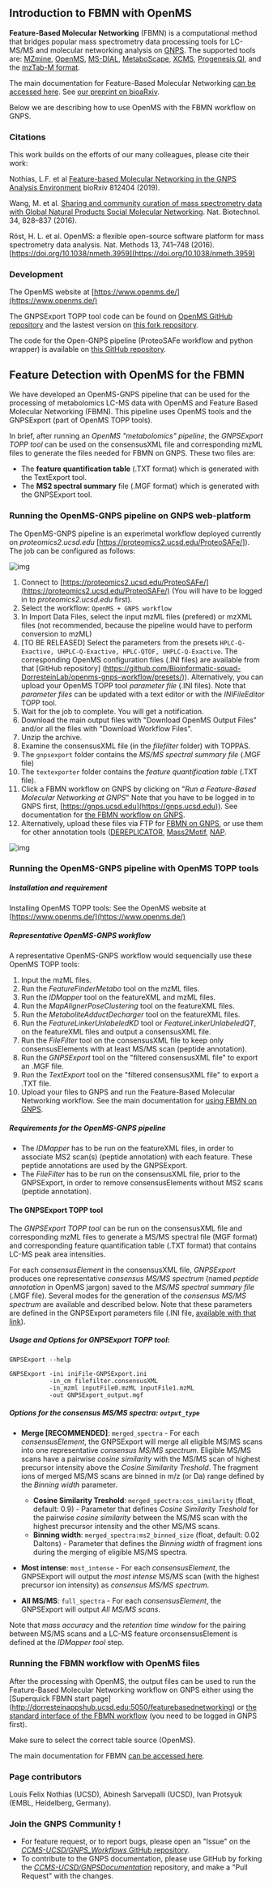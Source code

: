## Introduction to FBMN with OpenMS

**Feature-Based Molecular Networking** (FBMN) is a computational method that bridges popular mass spectrometry data processing tools for LC-MS/MS and molecular networking analysis on [GNPS](http://gnps.ucsd.edu). The supported tools are: [MZmine](featurebasedmolecularnetworking-with-mzmine2.md), [OpenMS](featurebasedmolecularnetworking-with-openms.md), [MS-DIAL](featurebasedmolecularnetworking-with-ms-dial.md), [MetaboScape](featurebasedmolecularnetworking-with-metaboscape.md), [XCMS](featurebasedmolecularnetworking-with-xcms3.md), [Progenesis QI](featurebasedmolecularnetworking-with-progenesisQI.md), and the [mzTab-M format](featurebasedmolecularnetworking-with-mztab-m.md).

The main documentation for Feature-Based Molecular Networking [can be accessed here](featurebasedmolecularnetworking.md). See [our preprint on bioaRxiv](https://www.biorxiv.org/content/10.1101/812404v1).

Below we are describing how to use OpenMS with the FBMN workflow on GNPS. 

### Citations

This work builds on the efforts of our many colleagues, please cite their work:

Nothias, L.F. et al [Feature-based Molecular Networking in the GNPS Analysis Environment](https://www.biorxiv.org/content/10.1101/812404v1) bioRxiv 812404 (2019).

Wang, M. et al. [Sharing and community curation of mass spectrometry data with Global Natural Products Social Molecular Networking](https://doi.org/10.1038/nbt.3597). Nat. Biotechnol. 34, 828–837 (2016).

Röst, H. L. et al. OpenMS: a flexible open-source software platform for mass spectrometry data analysis. Nat. Methods 13, 741–748 (2016). [https://doi.org/10.1038/nmeth.3959](https://doi.org/10.1038/nmeth.3959)

### Development

The OpenMS website at [https://www.openms.de/](https://www.openms.de/)

The GNPSExport TOPP tool code can be found on [OpenMS GitHub repository](https://github.com/OpenMS/OpenMS) and the lastest version on [this fork repository](https://github.com/Bioinformatic-squad-DorresteinLab/OpenMS/blob/develop/src/topp/GNPSExport.cpp).

The code for the Open-GNPS pipeline (ProteoSAFe workflow and python wrapper) is available on [this GitHub repository](https://github.com/Bioinformatic-squad-DorresteinLab/openms-gnps-workflow).

## Feature Detection with OpenMS for the FBMN

We have developed an OpenMS-GNPS pipeline that can be used for the processing of metabolomics LC-MS data with OpenMS and Feature Based Molecular Networking (FBMN). This pipeline uses OpenMS tools and the GNPSExport (part of OpenMS TOPP tools).

In brief, after running an *OpenMS "metabolomics" pipeline*, the *GNPSExport TOPP tool* can be used on the consensusXML file and corresponding mzML files to generate the files needed for FBMN on GNPS. These two files are:

- The **feature quantification table** (.TXT format) which is generated with the TextExport tool.
- The **MS2 spectral summary** file (.MGF format) which is generated with the GNPSExport tool.

### Running the OpenMS-GNPS pipeline on GNPS web-platform
The OpenMS-GNPS pipeline is an experimetal workflow deployed currently on *proteomics2.ucsd.edu* [https://proteomics2.ucsd.edu/ProteoSAFe/]). The job can be configured as follows:

![img](img/openms/workflow_1.png)

1. Connect to [https://proteomics2.ucsd.edu/ProteoSAFe/](https://proteomics2.ucsd.edu/ProteoSAFe/) (You will have to be logged in to *proteomics2.ucsd.edu* first).
2. Select the workflow: `OpenMS + GNPS workflow`
3. In Import Data Files, select the input mzML files (prefered) or mzXML files (not recommended, because the pipeline would have to perform conversion to mzML)
4. [TO BE RELEASED] Select the parameters from the presets `HPLC-Q-Exactive, UHPLC-Q-Exactive, HPLC-QTOF, UHPLC-Q-Exactive`.
The corresponding OpenMS configuration files (.INI files) are available from that [GitHub repository] (https://github.com/Bioinformatic-squad-DorresteinLab/openms-gnps-workflow/presets/)). Alternatively, you can upload your OpenMS TOPP tool *parameter file* (.INI files). Note that *parameter files* can be updated with a text editor or with the *INIFileEditor* TOPP tool.
5. Wait for the job to complete. You will get a notification.
6. Download the main output files with "Download OpenMS Output Files" and/or all the files with "Download Workflow Files".
7. Unzip the archive.
8. Examine the consensusXML file (in the *filefilter* folder) with TOPPAS.
9. The `gnpsexport` folder contains the *MS/MS spectral summary file* (.MGF file)
10. The `textexporter` folder contains the *feature quantification table* (.TXT file).
11. Click a FBMN workflow on GNPS by clicking on "*Run a Feature-Based Molecular Networking at GNPS*" Note that you have to be logged in to GNPS first, [https://gnps.ucsd.edu](https://gnps.ucsd.edu)). See documentation for [the FBMN workflow on GNPS](https://ccms-ucsd.github.io/GNPSDocumentation/featurebasedmolecularnetworking/).
12. Alternatively, upload these files via FTP for [FBMN on GNPS](https://ccms-ucsd.github.io/GNPSDocumentation/featurebasedmolecularnetworking/), or use them for other annotation tools ([DEREPLICATOR](dereplicator.md), [Mass2Motif](ms2lda.md), [NAP](nap.md).

![img](img/openms/results_1.png)

### Running the OpenMS-GNPS pipeline with OpenMS TOPP tools

##### Installation and requirement

Installing OpenMS TOPP tools: See the OpenMS website at [https://www.openms.de/](https://www.openms.de/)

##### Representative OpenMS-GNPS workflow
A representative OpenMS-GNPS workflow would sequencially use these OpenMS TOPP tools:

  1. Input the mzML files.
  2. Run the *FeatureFinderMetabo* tool on the mzML files.
  3. Run the *IDMapper* tool on the featureXML and mzML files.
  4. Run the *MapAlignerPoseClustering* tool on the featureXML files.
  5. Run the *MetaboliteAdductDecharger* tool on the featureXML files.
  6. Run the *FeatureLinkerUnlabeledKD* tool or *FeatureLinkerUnlabeledQT*, on the featureXML files and output a consensusXML file.
  7. Run the *FileFilter* tool on the consensusXML file to keep only consensusElements with at least MS/MS scan (peptide annotation).  
  8. Run the *GNPSExport* tool on the "filtered consensusXML file" to export an .MGF file.
  9. Run the *TextExport* tool on the "filtered consensusXML file" to export a .TXT file.
  10. Upload your files to GNPS and run the Feature-Based Molecular Networking workflow. See the main documentation for [using FBMN on GNPS](https://ccms-ucsd.github.io/GNPSDocumentation/featurebasedmolecularnetworking/).

##### Requirements for the OpenMS-GNPS pipeline
- The *IDMapper* has to be run on the featureXML files, in order to associate MS2 scan(s) (peptide annotation) with each feature. These peptide annotations are used by the GNPSExport.
- The *FileFilter* has to be run on the consensusXML file, prior to the GNPSExport, in order to remove consensusElements without MS2 scans (peptide annotation).

#### The GNPSExport TOPP tool

The *GNPSExport TOPP tool* can be run on the consensusXML file and corresponding mzML files to generate a MS/MS spectral file (MGF format) and corresponding feature quantification table (.TXT format) that contains LC-MS peak area intensities.

For each *consensusElement* in the consensusXML file, *GNPSExport* produces one representative *consensus MS/MS spectrum* (named *peptide annotation* in OpenMS jargon) saved to the *MS/MS spectral summary file* (.MGF file). Several modes for the generation of the *consensus MS/MS spectrum* are available and described below. Note that these parameters are defined in the GNPSExport parameters file (.INI file, [available with that link](openms_gnpsexport/GNPSExport.ini)).

##### Usage and Options for GNPSExport TOPP tool:

`GNPSExport --help`

```
GNPSExport -ini iniFile-GNPSExport.ini
		   -in_cm filefilter.consensusXML
           -in_mzml inputFile0.mzML inputFile1.mzML
           -out GNPSExport_output.mgf
```

##### Options for the consensus MS/MS spectra: `output_type`

- **Merge [RECOMMENDED]**: `merged_spectra` - For each *consensusElement*, the GNPSExport will merge all eligible MS/MS scans into one representative *consensus MS/MS spectrum*. Eligible MS/MS scans have a pairwise *cosine similarity* with the MS/MS scan of highest precursor intensity above the *Cosine Similarity Treshold*. The fragment ions of merged MS/MS scans are binned in m/z (or Da) range defined by the *Binning width* parameter.

	- **Cosine Similarity Treshold**: `merged_spectra:cos_similarity` (float, default: 0.9) - Parameter that defines *Cosine Similarity Treshold* for the pairwise *cosine similarity* between the MS/MS scan with the highest precursor intensity and the other MS/MS scans.
	- **Binning width**: `merged_spectra:ms2_binned_size` (float, default: 0.02 Daltons) -  Parameter that defines the *Binning width* of fragment ions during the merging of eligible MS/MS spectra.

- **Most intense**: `most_intense` - For each *consensusElement*, the GNPSExport will output the *most intense* MS/MS scan (with the highest precursor ion intensity) as *consensus MS/MS spectrum*.

- **All MS/MS**: `full_spectra` - For each *consensusElement*, the GNPSExport will output *All MS/MS scans*.

Note that *mass accuracy* and the *retention time window* for the pairing between MS/MS scans and a LC-MS feature orconsensusElement is defined at the *IDMapper tool* step.


### Running the FBMN workflow with OpenMS files

After the processing with OpenMS, the output files can be used to run the Feature-Based Molecular Networking workflow on GNPS either using the [Superquick FBMN start page] (http://dorresteinappshub.ucsd.edu:5050/featurebasednetworking) or [the standard interface of the FBMN workflow](https://gnps.ucsd.edu/ProteoSAFe/index.jsp?params=%7B%22workflow%22:%22FEATURE-BASED-MOLECULAR-NETWORKING%22,%22library_on_server%22:%22d.speclibs;%22%7D) (you need to be logged in GNPS first).

Make sure to select the correct table source (OpenMS).

The main documentation for FBMN [can be accessed here](featurebasedmolecularnetworking.md).

### Page contributors
Louis Felix Nothias (UCSD), Abinesh Sarvepalli (UCSD), Ivan Protsyuk (EMBL, Heidelberg, Germany).

### Join the GNPS Community !

- For feature request, or to report bugs, please open an "Issue" on the [*CCMS-UCSD/GNPS_Workflows* GitHub repository](https://github.com/CCMS-UCSD/GNPS_Workflows).
- To contribute to the GNPS documentation, please use GitHub by forking the [*CCMS-UCSD/GNPSDocumentation*]((https://github.com/CCMS-UCSD/GNPSDocumentation)) repository, and make a "Pull Request" with the changes.
